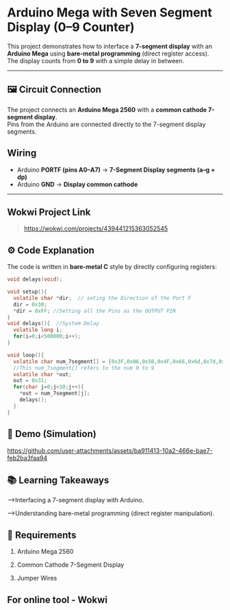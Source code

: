 # Arduino Mega with Seven Segment Display (0–9 Counter)

This project demonstrates how to interface a **7-segment display** with an **Arduino Mega** using **bare-metal programming** (direct register access).  
The display counts from **0 to 9** with a simple delay in between.

---

## 🖼️ Circuit Connection

The project connects an **Arduino Mega 2560** with a **common cathode 7-segment display**.  
Pins from the Arduino are connected directly to the 7-segment display segments.

## Wiring  
- Arduino **PORTF (pins A0–A7)** → **7-Segment Display segments (a–g + dp)**  
- Arduino **GND** → **Display common cathode**

---
## Wokwi Project Link 
> https://wokwi.com/projects/439441215363052545
## ⚙️ Code Explanation

The code is written in **bare-metal C** style by directly configuring registers:

```c
void delays(void);

void setup(){
  volatile char *dir;  // seting the Direction of the Port F
  dir = 0x30;
  *dir = 0xFF; //Setting all the Pins as the OUTPUT PIN
}
void delays(){  //System Delay
  volatile long i;
  for(i=0;i<500000;i++);
}

void loop(){
  volatile char num_7segment[] = {0x3F,0x06,0x5B,0x4F,0x66,0x6d,0x7d,0x07,0x7f,0x6f};
  //This num_7segment[] refers to the num 0 to 9
  volatile char *out; 
  out = 0x31;  
  for(char j=0;j<10;j++){
    *out = num_7segment[j];
    delays();
  }
}
```
## 📸 Demo (Simulation)

https://github.com/user-attachments/assets/ba911413-10a2-466e-bae7-feb2ba3faa94

## 📚 Learning Takeaways

-->Interfacing a 7-segment display with Arduino.

-->Understanding bare-metal programming (direct register manipulation).


## 🔧 Requirements

1. Arduino Mega 2560

2. Common Cathode 7-Segment Display

3. Jumper Wires

## For online tool - Wokwi



